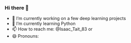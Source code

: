 ### Hi there 👋

- 🔭 I’m currently working on a few deep learning projects
- 🌱 I’m currently learning Python
- 📫 How to reach me: @Isaac_Tait_83 or 
- 😄 Pronouns: 
